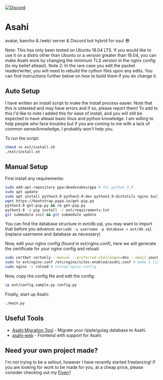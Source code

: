 [![Discord](https://discordapp.com/api/guilds/833325274934411274/widget.png?style=shield)](https://discord.gg/d62tzSYv3z)
# Asahi

avatar, bancho & /web/ server & Discord bot hybrid for osu! 😎

Note: This has only been tested on Ubuntu 18.04 LTS. If you would like to use it on a distro other than Ubuntu or a version greater than 18.04, you can make Asahi work by changing the minimum TLS version in the nginx config (to my belief atleast).
Note 2: In the rare case you edit the packet reader/writer, you will need to rebuild the cython files upon any edits. You can find instructions further below on how to build them if you do change it.

## Auto Setup

I have written an install script to make the install process easier. Note that this is untested and may have errors and if so, please report them!
To add to this I'd like to note I added this for ease of install, and you will still be expected to have atleast basic linux and python knowledge. I am willing to help people who face troubles but if you are coming to me with a lack of common sense/knowledge, I probably won't help you.

To run the script:

```bash
chmod +x ext/install.sh
./ext/install.sh
```

## Manual Setup

First install any requirements:
```bash
sudo add-apt-repository ppa:deadsnakes/ppa # for python 3.9
sudo apt update
sudo apt install python3.9 python3.9-dev python3.9-distutils nginx build-essential certbot mariadb-server redis-server
wget https://bootstrap.pypa.io/get-pip.py
python3.9 get-pip.py && rm get-pip.py
python3.9 -m pip install -r ext/requirements.txt
git submodule init && git submodule update
```

You can find the database structure in ext/db.sql, you may want to import that before you advance: `mariadb -u username -p database < ext/db.sql` (replace username and database as necessary)

Now, edit your nginx config (found in ext/nginx.conf), here we will generate the certificate for your nginx config and reload:
```bash
sudo certbot certonly --manual --preferred-challenges=dns --email your@email.com --server https://acme-v02.api.letsencrypt.org/directory --agree-tos -d *.your.domain -d your.domain # change your.domain & email to your own
sudo ln ext/nginx.conf /etc/nginx/sites-enabled/asahi.conf # make a link between nginx folder and asahi's folder so you can easy edit the config as needed
sudo nginx -s reload # reload nginx config
```

Now, copy the config file and edit the config:
```bash
cp ext/config.sample.py config.py
```

Finally, start up Asahi:
```bash
./main.py
```

## Useful Tools

- [Asahi Migration Tool](https://github.com/tsunyoku/asahiMigration) - Migrate your ripple/gulag database to Asahi.
- [asahi-web](https://github.com/7ez/asahi-web) - Frontend with support for Asahi.

## Need your own project made?

I'm not trying to be a sellout, however I have recently started freelancing! If you are looking for work to be made for you, at a cheap price, please consider checking out my [Fiverr](https://www.fiverr.com/tsunyoku)!
